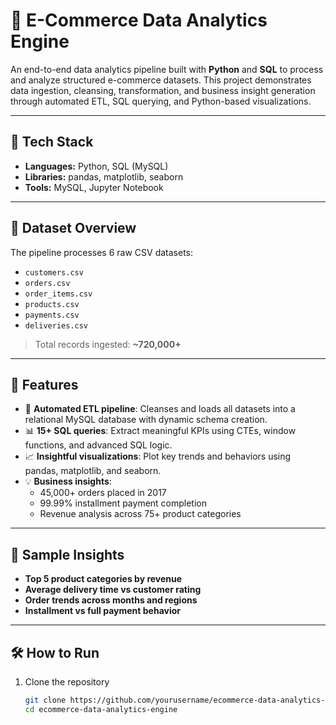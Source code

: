 # 🛒 E-Commerce Data Analytics Engine

An end-to-end data analytics pipeline built with **Python** and **SQL** to process and analyze structured e-commerce datasets. This project demonstrates data ingestion, cleansing, transformation, and business insight generation through automated ETL, SQL querying, and Python-based visualizations.

---

## 🔧 Tech Stack

- **Languages:** Python, SQL (MySQL)
- **Libraries:** pandas, matplotlib, seaborn
- **Tools:** MySQL, Jupyter Notebook

---

## 📁 Dataset Overview

The pipeline processes 6 raw CSV datasets:
- `customers.csv`
- `orders.csv`
- `order_items.csv`
- `products.csv`
- `payments.csv`
- `deliveries.csv`

> Total records ingested: **~720,000+**

---

## 🚀 Features

- 🧹 **Automated ETL pipeline**: Cleanses and loads all datasets into a relational MySQL database with dynamic schema creation.
- 📊 **15+ SQL queries**: Extract meaningful KPIs using CTEs, window functions, and advanced SQL logic.
- 📈 **Insightful visualizations**: Plot key trends and behaviors using pandas, matplotlib, and seaborn.
- 💡 **Business insights**:
  - 45,000+ orders placed in 2017
  - 99.99% installment payment completion
  - Revenue analysis across 75+ product categories

---

## 📌 Sample Insights

- **Top 5 product categories by revenue**
- **Average delivery time vs customer rating**
- **Order trends across months and regions**
- **Installment vs full payment behavior**

---

## 🛠️ How to Run

1. Clone the repository  
   ```bash
   git clone https://github.com/yourusername/ecommerce-data-analytics-engine.git
   cd ecommerce-data-analytics-engine
